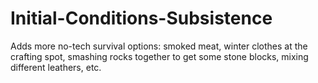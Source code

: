 # Initial-Conditions-Subsistence
Adds more no-tech survival options: smoked meat, winter clothes at the crafting spot, smashing rocks together to get some stone blocks, mixing different leathers, etc.
